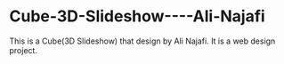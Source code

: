 # Cube-3D-Slideshow----Ali-Najafi
This is a Cube(3D Slideshow) that design by Ali Najafi. It is a web design project.
